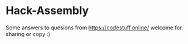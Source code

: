 # Hack-Assembly
Some answers to quesions from https://codestuff.online/
welcome for sharing or copy :)
